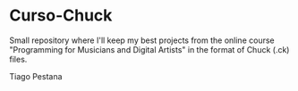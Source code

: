# Curso-Chuck

Small repository where I'll keep my best projects from the online course "Programming for Musicians and Digital Artists" in the format of Chuck (.ck) files.

Tiago Pestana
